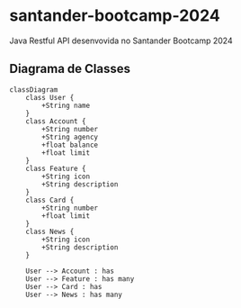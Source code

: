 # santander-bootcamp-2024
Java Restful API desenvovida no Santander Bootcamp 2024

## Diagrama de Classes

``` mermaid
classDiagram
    class User {
        +String name
    }
    class Account {
        +String number
        +String agency
        +float balance
        +float limit
    }
    class Feature {
        +String icon
        +String description
    }
    class Card {
        +String number
        +float limit
    }
    class News {
        +String icon
        +String description
    }

    User --> Account : has
    User --> Feature : has many
    User --> Card : has
    User --> News : has many
```